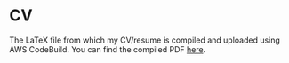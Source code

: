 # CV

The LaTeX file from which my CV/resume is compiled and uploaded using AWS CodeBuild. You can find the compiled PDF [here](https://jacobfgrant.com/cv.pdf).
